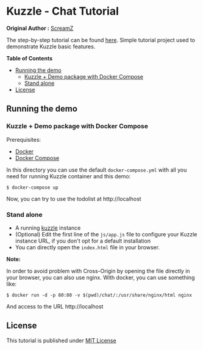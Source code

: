 # Kuzzle - Chat Tutorial

**Original Author :** [ScreamZ](https://github.com/ScreamZ)


The step-by-step tutorial can be found [here](./tutorial.md).
Simple tutorial project used to demonstrate Kuzzle basic features.

<!-- START doctoc generated TOC please keep comment here to allow auto update -->
<!-- DON'T EDIT THIS SECTION, INSTEAD RE-RUN doctoc TO UPDATE -->
**Table of Contents**

- [Running the demo](#running-the-demo)
  - [Kuzzle + Demo package with Docker Compose](#kuzzle--demo-package-with-docker-compose)
  - [Stand alone](#stand-alone)
- [License](#license)

<!-- END doctoc generated TOC please keep comment here to allow auto update -->


## Running the demo

### Kuzzle + Demo package with Docker Compose

Prerequisites:

* [Docker](https://docs.docker.com/installation/#installation)
* [Docker Compose](https://docs.docker.com/compose/install/)

In this directory you can use the default `docker-compose.yml` with all you need for running Kuzzle container and this demo:

```
$ docker-compose up
```

Now, you can try to use the todolist at http://localhost

### Stand alone

* A running [kuzzle](https://github.com/kuzzleio/kuzzle) instance
* (Optional) Edit the first line of the ``js/app.js`` file to configure your Kuzzle instance URL, if you don't opt for a default installation
* You can directly open the `index.html` file in your browser.

**Note:**

In order to avoid problem with Cross-Origin by opening the file directly in your browser, you can also use nginx. With docker, you can use something like:

    $ docker run -d -p 80:80 -v $(pwd)/chat/:/usr/share/nginx/html nginx

And access to the URL http://localhost

## License

This tutorial is published under [MIT License](LICENSE)
